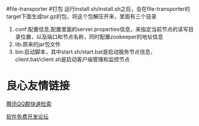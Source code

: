 #file-transporter
#打包
运行install.sh/install.sh之后，会在file-transporter的target下面生成tar.gz的包，将这个包解压开来，里面有三个目录

1. conf:配置信息,配置里面的server.properties信息，来指定当前节点的读写目录位置，以及端口和节点名称，同时配置zookeeper的地址信息
2. lib:原来的jar包文件
3. bin:启动脚本，其中start.sh/start.bat是启动服务节点信息，client.bat/client.sh是启动客户端管理和监控节点


 # 良心友情链接

[腾讯QQ群快速检索](http://u.720life.cn/s/8cf73f7c)

[软件免费开发论坛](http://u.720life.cn/s/bbb01dc0)